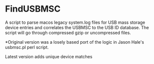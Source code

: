 # FindUSBMSC
A script to parse macos legacy system.log files for USB mass storage device entries and correlates the USBMSC to the USB ID database. The script will go through compressed gzip or uncompressed files.

*Original version was a losely based port of the logic in Jason Hale's usbmsc.pl perl script. 

Latest version adds unique device matches
